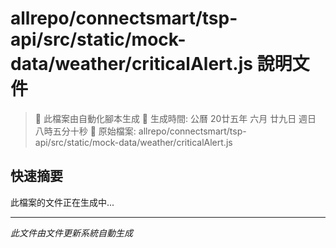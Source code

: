 # allrepo/connectsmart/tsp-api/src/static/mock-data/weather/criticalAlert.js 說明文件

> 🚧 此檔案由自動化腳本生成
> 📅 生成時間: 公曆 20廿五年 六月 廿九日 週日 八時五分十秒
> 📂 原始檔案: allrepo/connectsmart/tsp-api/src/static/mock-data/weather/criticalAlert.js

## 快速摘要
此檔案的文件正在生成中...

<!-- 實際使用時，這裡會是 Claude Code 生成的完整文件內容 -->

---
*此文件由文件更新系統自動生成*
